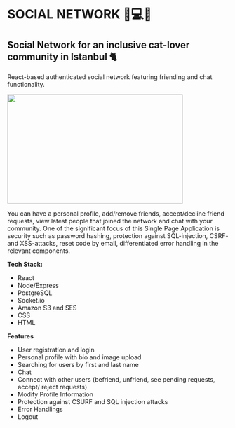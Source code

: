 # SOCIAL NETWORK 📱💻📨

## Social Network for an inclusive cat-lover community in Istanbul 🐈

React-based authenticated social network featuring friending and chat functionality.

<img src="https://media.giphy.com/media/dI77afOzWPNBQPjaxH/giphy.gif" width="400" height="250" />

You can have a personal profile, add/remove friends, accept/decline friend requests, view latest people that joined the network and chat with your community. One of the significant focus of this Single Page Application is security such as password hashing, protection against SQL-injection, CSRF- and XSS-attacks, reset code by email, differentiated error handling in the relevant components.

**Tech Stack:**

-   React
-   Node/Express
-   PostgreSQL
-   Socket.io
-   Amazon S3 and SES
-   CSS
-   HTML

**Features**

-   User registration and login
-   Personal profile with bio and image upload
-   Searching for users by first and last name
-   Chat
-   Connect with other users (befriend, unfriend, see pending requests, accept/ reject requests)
-   Modify Profile Information
-   Protection against CSURF and SQL injection
    attacks
-   Error Handlings
-   Logout
